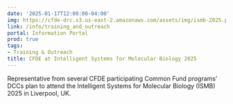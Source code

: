 ```yaml
---
date: '2025-01-17T12:00:00-04:00'
img: https://cfde-drc.s3.us-east-2.amazonaws.com/assets/img/ismb-2025.png
link: /info/training_and_outreach
portal: Information Portal
prod: true
tags:
- Training & Outreach
title: CFDE at Intelligent Systems for Molecular Biology 2025
---
```

Representative from several CFDE participating Common Fund programs’ DCCs plan to attend the Intelligent Systems for Molecular Biology (ISMB) 2025 in Liverpool, UK.